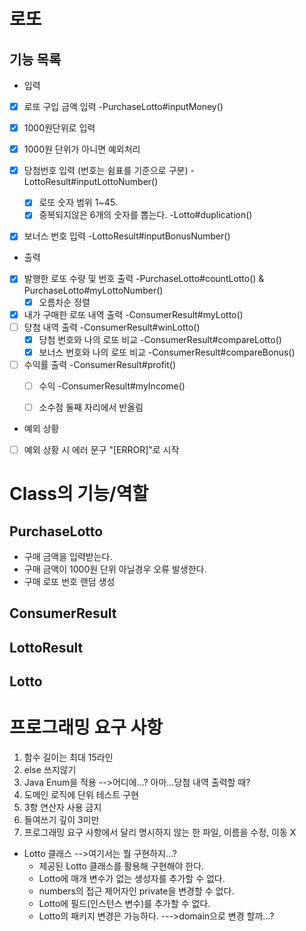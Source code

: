 # 로또

## 기능 목록
- 입력
- [X]  로또 구입 금액 입력 -PurchaseLotto#inputMoney() 
  - [X] 1000원단위로 입력
  - [X] 1000원 단위가 아니면 예외처리
- [X] 당첨번호 입력 (번호는 쉼표를 기준으로 구분) -LottoResult#inputLottoNumber()
  - [X] 로또 숫자 범위 1~45.
  - [X] 중복되지않은 6개의 숫자를 뽑는다. -Lotto#duplication()
- [X] 보너스 번호 입력 -LottoResult#inputBonusNumber()


- 출력
- [X] 발행한 로또 수량 및 번호 출력 -PurchaseLotto#countLotto() & PurchaseLotto#myLottoNumber()
  - [X] 오름차순 정렬
- [X] 내가 구매한 로또 내역 출력 -ConsumerResult#myLotto()
- [ ] 당첨 내역 출력 -ConsumerResult#winLotto()
  - [X] 당첨 번호와 나의 로또 비교 -ConsumerResult#compareLotto()
  - [X] 보너스 번호와 나의 로또 비교 -ConsumerResult#compareBonus()
- [ ] 수익률 출력 -ConsumerResult#profit()
  - [ ] 수익 -ConsumerResult#myIncome()
  - [ ] 소수점 둘째 자리에서 반올림


- 예외 상황
- [ ] 예외 상황 시 에러 문구 "[ERROR]"로 시작

# Class의 기능/역할
## PurchaseLotto
- 구매 금액을 입력받는다.
- 구매 금액이 1000원 단위 아닐경우 오류 발생한다.
- 구매 로또 번호 랜덤 생성

## ConsumerResult

## LottoResult

## Lotto

# 프로그래밍 요구 사항
1. 함수 길이는 최대 15라인
2. else 쓰지않기
3. Java Enum을 적용 -->어디에...? 아마...당첨 내역 출력할 때?
4. 도메인 로직에 단위 테스트 구현
5. 3항 연산자 사용 금지
6. 들여쓰기 깊이 3미만
7. 프로그래밍 요구 사항에서 달리 명시하지 않는 한 파일, 이름을 수정, 이동 X
- Lotto 클래스 -->여기서는 뭘 구현하지...?
  - 제공된 Lotto 클래스를 활용해 구현해야 한다.
  - Lotto에 매개 변수가 없는 생성자를 추가할 수 없다.
  - numbers의 접근 제어자인 private을 변경할 수 없다.
  - Lotto에 필드(인스턴스 변수)를 추가할 수 없다.
  - Lotto의 패키지 변경은 가능하다. --->domain으로 변경 할까...?